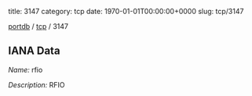 title: 3147
category: tcp
date: 1970-01-01T00:00:00+0000
slug: tcp/3147

[portdb](/) / [tcp](/category/tcp.html) / 3147


## IANA Data

_Name:_ rfio

_Description:_ RFIO

